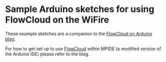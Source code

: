 # Sample Arduino sketches for using FlowCloud on the WiFire

These example sketches are a companion to the [FlowCloud on Arduino blog](http://flowcloud.github.io/flow-on-arduino/).

For how to get set up to use [FlowCloud](http://flow.imgtec.com/developers/) within MPIDE (a modified version of the Arduino IDE) please refer to the blog.
